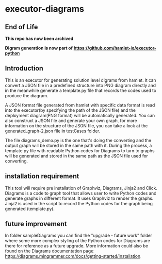 # executor-diagrams

## End of Life

**This repo has now been archived**

**Digram generation is now part of https://github.com/hamlet-io/executor-python**

## Introduction

This is an executor for generating solution level digrams from hamlet.
It can convert a JSON file in a predefined structure into PNG diagram directly and in the meanwhile generate a template.py file that records the codes used to produce the diagram.

A JSON format file generated from hamlet with specific data format is read into the executor(by specifying the path of the JSON file) and the deployment diagram(PNG format) will be automatically generated. You can also construct a JSON file and generate your own graph, for more information on the structure of the JSON file, you can take a look at the generated_graph-2.json file in testCases folder.

The file diagrams_demo.py is the one that's doing the converting and the output graph will be stored in the same path with it.
During the process, a template.py file with readable Python codes for Diagrams to turn to graphs will be generated and stored in the same path as the JSON file used for converting.

## installation requirement

This tool will require pre installation of Graphviz, Diagrams, Jinja2 and Click.
Diagrams is a code to graph tool that allows user to write Python codes and generate graphs in different format. It uses Graphviz to render the graphs.
Jinja2 is used in the script to record the Python codes for the graph being generated (template.py).

## future improvement

In folder sampleDiagrams you can find the "upgrade - future work" folder where some more complex styling of the Python codes for Diagrams are there for reference as a future upgrade. More information could also be found on the Diagrams documentation page: https://diagrams.mingrammer.com/docs/getting-started/installation.
